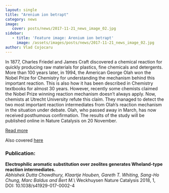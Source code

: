 ```yaml
---
layout: single
title: "Arenium ion betrapt"
category: news
image:
   cover: posts/news/2017-11-21_news_image_02.jpg
sidebar:
   - title: 'Feature image: Arenium ion betrapt'
     image: /assets/images/posts/news/2017-11-21_news_image_02.jpg
author: Vlad Cojocaru
---
```


<!-- ![Post Image](/assets/images/posts/news/2017-11-21_news_image_02.jpg) -->


In 1877, Charles Friedel and James Craft discovered a chemical reaction for quickly producing raw materials for plastics, fine chemicals and detergents. More than 100 years later, in 1994, the American George Olah won the Nobel Prize for Chemistry for understanding the mechanism behind this important reaction. This is also how it has been described in Chemistry textbooks for almost 30 years. However, recently some  chemists claimed the Nobel Prize winning reaction mechanism doesn’t always apply. Now, chemists at Utrecht University refute this claim. They managed to detect the two most important reaction intermediates from Olah’s reaction mechanism in the situation under debate. Olah, who passed away in March, has now received posthumous confirmation. The results of the study will be published online in Nature Catalysis on 20 November. 

[Read more](https://www.uu.nl/en/news/utrecht-chemists-prove-nobel-prize-winner-olah-correct)

Also covered [here](https://www.c2w.nl/nieuws/areniumion-betrapt/)

### Publication:

**Electrophilic aromatic substitution over zeolites generates Wheland-type reaction intermediates.**\
*Abhishek Dutta Chowdhury, Klaartje Houben, Gareth T. Whiting, Sang-Ho Chung, Marc Baldus and Bert M.*\ Weckhuysen Nature Catalysis 2018, 1, DOI: 10.1038/s41929-017-0002-4